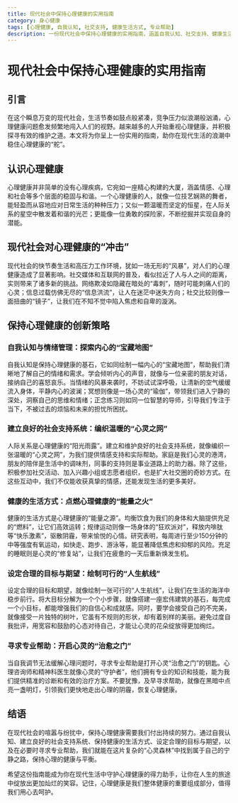 ```yaml
---
title: 现代社会中保持心理健康的实用指南
category: 身心健康
tags: [心理健康, 自我认知, 社交支持, 健康生活方式, 专业帮助]
description: 一份现代社会中保持心理健康的实用指南，涵盖自我认知、社交支持、健康生活方式等多方面内容，助您在现代生活中保持心理健康。
---
```


# 现代社会中保持心理健康的实用指南

## 引言

在这个瞬息万变的现代社会，生活节奏如鼓点般紧凑，竞争压力似浪潮般汹涌，心理健康问题愈发频繁地闯入人们的视野。越来越多的人开始重视心理健康，并积极探寻有效的维护之道。本文将为你呈上一份实用的指南，助你在现代生活的浪潮中稳住心理健康的“舵”。

## 认识心理健康

心理健康并非简单的没有心理疾病，它宛如一座精心构建的大厦，涵盖情感、心理和社会等多个层面的稳固与和谐。一个心理健康的人，就像一位技艺娴熟的舞者，能轻盈而从容地应对日常生活的种种压力；又似一颗温暖而坚定的恒星，在人际关系的星空中散发着和谐的光芒；更能像一位勇敢的探险家，不断挖掘并实现自身的潜能。

## 现代社会对心理健康的“冲击”

现代社会的快节奏生活和高压力工作环境，犹如一场无形的“风暴”，对人们的心理健康造成了显著影响。社交媒体和互联网的普及，看似拉近了人与人之间的距离，实则带来了诸多新的挑战。网络欺凌如隐藏在暗处的“毒刺”，随时可能刺痛人们的心灵；信息过载仿佛无尽的“信息洪流”，让人在迷茫中迷失方向；社交比较则像一面扭曲的“镜子”，让我们在不知不觉中陷入焦虑和自卑的漩涡。

## 保持心理健康的创新策略

### 自我认知与情绪管理：探索内心的“宝藏地图”

自我认知是保持心理健康的基石，它如同绘制一幅内心的“宝藏地图”，帮助我们清晰地了解自己的情绪和需求。学会倾听内心的声音，就像与一位亲密的朋友对话，接纳自己的喜怒哀乐。当情绪的风暴来袭时，不妨试试深呼吸，让清新的空气缓缓流入身体，平静内心的波澜；冥想则像是一场心灵的“瑜伽”，带领我们进入宁静的深处，洞察自己的思维和情绪；正念练习则如同一位智慧的导师，引导我们专注于当下，不被过去的烦恼和未来的担忧所困扰。

### 建立良好的社会支持系统：编织温暖的“心灵之网”

人际关系是心理健康的“阳光雨露”。建立和维护良好的社会支持系统，就像编织一张温暖的“心灵之网”，为我们提供情感支持和实际帮助。家庭是我们心灵的港湾，朋友的陪伴是生活中的调味剂，同事的支持则是事业道路上的助力器。除了这些，积极参加社交活动、加入兴趣小组或志愿者组织，也是扩大社交圈的奇妙方式。在这些互动中，我们不仅能收获真挚的情感，还能发现生活的更多美好。

### 健康的生活方式：点燃心理健康的“能量之火”

健康的生活方式是心理健康的“能量之源”。均衡饮食为我们的身体和大脑提供充足的“燃料”，让它们高效运转；规律运动则像一场身体的“狂欢派对”，释放内啡肽等“快乐激素”，驱散阴霾，带来愉悦的心情。研究表明，每周进行至少150分钟的中等强度有氧运动，如快走、跑步、游泳等，能显著降低焦虑和抑郁的风险。充足的睡眠则是心灵的“修复站”，让我们在疲惫的一天后重新焕发生机。

### 设定合理的目标与期望：绘制可行的“人生航线”

设定合理的目标和期望，就像绘制一张可行的“人生航线”，让我们在生活的海洋中稳步前行。将大目标分解为一个个小步骤，就像搭建一座宏伟建筑的基石，每完成一个小目标，都能增强我们的自信心和成就感。同时，要学会接受自己的不完美，就像接受一片独特的树叶，它虽有不规则的形状，却有着别样的美丽。避免过度自我批评，用宽容和鼓励的心态对待自己，才能让心灵的花朵绽放得更加绚烂。

### 寻求专业帮助：开启心灵的“治愈之门”

当自我调节无法缓解心理问题时，寻求专业帮助是打开心灵“治愈之门”的钥匙。心理咨询师和精神科医生就像心灵的“守护者”，他们拥有专业的知识和技能，能为我们提供精准的诊断和有效的治疗方案。不要犹豫，及早寻求帮助，就像在黑暗中点亮一盏明灯，引领我们更快地走出心理的阴霾，恢复心理健康。

## 结语

在现代社会的喧嚣与纷扰中，保持心理健康需要我们付出持续的努力。通过自我认知、建立良好的社会支持系统、保持健康的生活方式、设定合理的目标与期望，以及在必要时寻求专业帮助，我们就能在这片复杂的“心灵森林”中找到属于自己的宁静之路，保持心理的健康与平衡。

希望这份指南能成为你在现代生活中守护心理健康的得力助手，让你在人生的旅途中绽放出更加灿烂的笑容。记住，心理健康是我们整体健康的重要组成部分，值得我们用心去呵护。